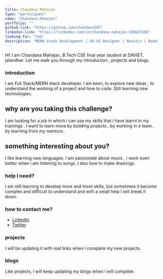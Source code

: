```yaml
---
title: Chandana Mahajan
type: "participant"
name: "Chandana Mahajan"
portfolio: ""
github-link: "https://github.com/chandana105"
linkedin-link: "https://linkedin.com/in/chandana-mahajan-509b25186"
looking-for: "Job"
description: "MERN stack development | UX-UI Designer | Reactjs | Nodejs | learning graphql"
---
```


Hi! I am Chandana Mahajan, B.Tech CSE final year student at DAVIET, jalandhar. Let me walk you through my introduction , projects and blogs.

### introduction

I am Full Stack/MERN stack developer. I am keen, to explore new ideas , to understand the working of a project and love to code. Still learning new technologies.

## why are you taking this challenge?

I am looking for a job in which i can use my skills that i have learnt in my trainings .
I want to learn more by building projects , by working in a team , by learning from my mentors.

## something interesting about you?

I like learning new languages. I am passionate about music , i work even better when i am listening to songs. I also love to make drawings.

### help I need?

I am still learning to develop more and more skills, but sometimes it become complex and difficult to understand and with a small help I will break it down.

### how to contact me?

- [LinkedIn](https://www.linkedin.com/in/chandana-mahajan-509b25186)
- [Twitter](https://twitter.com/MahajanChandana)

### projects

I will be updating it with real links when I complete my new projects.


### blogs

Like projects, I will keep updating my blogs when I will complete.
